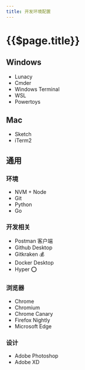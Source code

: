 ```yaml
---
title: 开发环境配置
---
```


# {{$page.title}}

## Windows

- Lunacy
- Cmder
- Windows Terminal
- WSL
- Powertoys

## Mac

- Sketch
- iTerm2

## 通用

### 环境

- NVM + Node
- Git
- Python
- Go

### 开发相关

- Postman 客户端
- Github Desktop
- Gitkraken 💰
- Docker Desktop
- Hyper ⭕

### 浏览器

- Chrome
- Chromium
- Chrome Canary
- Firefox Nightly
- Microsoft Edge

### 设计

- Adobe Photoshop
- Adobe XD
